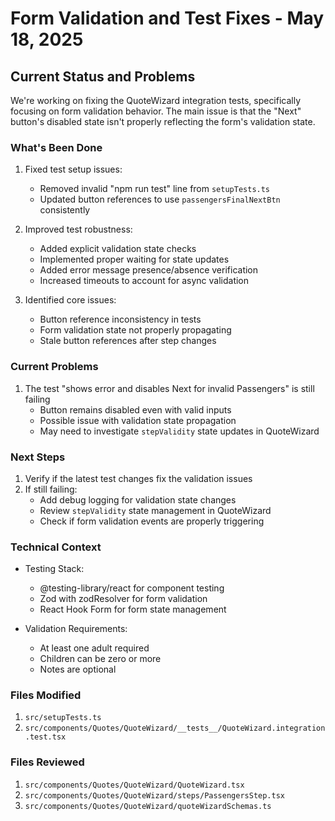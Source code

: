 # Form Validation and Test Fixes - May 18, 2025

## Current Status and Problems

We're working on fixing the QuoteWizard integration tests, specifically focusing on form validation behavior. The main issue is that the "Next" button's disabled state isn't properly reflecting the form's validation state.

### What's Been Done

1. Fixed test setup issues:
   - Removed invalid "npm run test" line from `setupTests.ts`
   - Updated button references to use `passengersFinalNextBtn` consistently

2. Improved test robustness:
   - Added explicit validation state checks
   - Implemented proper waiting for state updates
   - Added error message presence/absence verification
   - Increased timeouts to account for async validation

3. Identified core issues:
   - Button reference inconsistency in tests
   - Form validation state not properly propagating
   - Stale button references after step changes

### Current Problems

1. The test "shows error and disables Next for invalid Passengers" is still failing
   - Button remains disabled even with valid inputs
   - Possible issue with validation state propagation
   - May need to investigate `stepValidity` state updates in QuoteWizard

### Next Steps

1. Verify if the latest test changes fix the validation issues
2. If still failing:
   - Add debug logging for validation state changes
   - Review `stepValidity` state management in QuoteWizard
   - Check if form validation events are properly triggering

### Technical Context

- Testing Stack:
  - @testing-library/react for component testing
  - Zod with zodResolver for form validation
  - React Hook Form for form state management

- Validation Requirements:
  - At least one adult required
  - Children can be zero or more
  - Notes are optional

### Files Modified

1. `src/setupTests.ts`
2. `src/components/Quotes/QuoteWizard/__tests__/QuoteWizard.integration.test.tsx`

### Files Reviewed

1. `src/components/Quotes/QuoteWizard/QuoteWizard.tsx`
2. `src/components/Quotes/QuoteWizard/steps/PassengersStep.tsx`
3. `src/components/Quotes/QuoteWizard/quoteWizardSchemas.ts`
